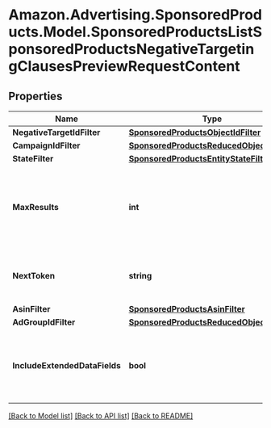 # Amazon.Advertising.SponsoredProducts.Model.SponsoredProductsListSponsoredProductsNegativeTargetingClausesPreviewRequestContent

## Properties

Name | Type | Description | Notes
------------ | ------------- | ------------- | -------------
**NegativeTargetIdFilter** | [**SponsoredProductsObjectIdFilter**](SponsoredProductsObjectIdFilter.md) |  | [optional] 
**CampaignIdFilter** | [**SponsoredProductsReducedObjectIdFilter**](SponsoredProductsReducedObjectIdFilter.md) |  | [optional] 
**StateFilter** | [**SponsoredProductsEntityStateFilter**](SponsoredProductsEntityStateFilter.md) |  | [optional] 
**MaxResults** | **int** | Number of records to include in the paginated response. Defaults to max page size for given API | [optional] 
**NextToken** | **string** | token value allowing to navigate to the next response page | [optional] 
**AsinFilter** | [**SponsoredProductsAsinFilter**](SponsoredProductsAsinFilter.md) |  | [optional] 
**AdGroupIdFilter** | [**SponsoredProductsReducedObjectIdFilter**](SponsoredProductsReducedObjectIdFilter.md) |  | [optional] 
**IncludeExtendedDataFields** | **bool** | Whether to get entity with extended data fields such as creationDate, lastUpdateDate, servingStatus | [optional] 

[[Back to Model list]](../README.md#documentation-for-models) [[Back to API list]](../README.md#documentation-for-api-endpoints) [[Back to README]](../README.md)

